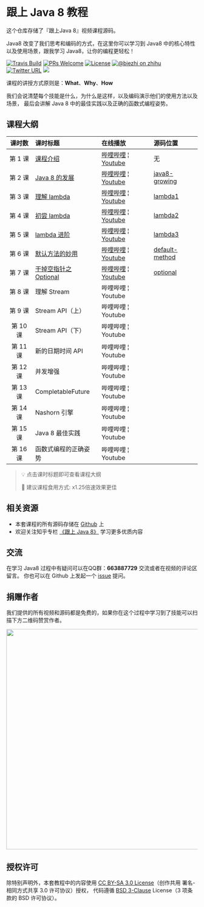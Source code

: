 # 跟上 Java 8 教程

这个仓库存储了『跟上Java 8』视频课程源码。

Java8 改变了我们思考和编码的方式，在这里你可以学习到 Java8 中的核心特性以及使用场景，跟我学习 Java8，让你的编程更轻松！

[![Travis Build](https://travis-ci.org/biezhi/learn-java8.svg?branch=master)](https://travis-ci.org/biezhi/learn-java8) 
[![PRs Welcome](https://img.shields.io/badge/PRs-welcome-brightgreen.svg)](http://makeapullrequest.com) 
[![License](https://img.shields.io/badge/license-BSD--3-blue.svg)](https://github.com/biezhi/learn-java8/blob/master/LICENSE)
[![@biezhi on zhihu](https://img.shields.io/badge/zhihu-%40biezhi-red.svg)](https://www.zhihu.com/people/biezhi)
[![Twitter URL](https://img.shields.io/twitter/url/https/twitter.com/fold_left.svg?style=social&label=Follow%20%40biezhi)](https://twitter.com/biezhii)
[![](https://img.shields.io/github/followers/biezhi.svg?style=social&label=Follow%20Me)](https://github.com/biezhi)

课程的讲授方式原则是：**What**、**Why**、**How**

我们会说清楚每个技能是什么，为什么是这样，以及编码演示他们的使用方法以及场景，
最后会讲解 Java 8 中的最佳实践以及正确的函数式编程姿势。

## 课程大纲

| 课时数 | 课时标题 | 在线播放 | 源码位置 | 
|:-----:|:--------|:-------|:-------|
|第 1 课 | [课程介绍](https://github.com/biezhi/learn-java8) | [哔哩哔哩](https://www.bilibili.com/video/av19287893/index_1.html#page=1) &brvbar; [Youtube](https://youtu.be/A733pQxiEDk) | 无 |
|第 2 课 | [Java 8 的发展](https://github.com/biezhi/learn-java8/blob/master/java8-growing/README.md) | [哔哩哔哩](https://www.bilibili.com/video/av19287893/index_2.html#page=2) &brvbar; [Youtube](https://youtu.be/fHhgm1AZzhs) | [java8-growing](https://github.com/biezhi/learn-java8/tree/master/java8-growing/src/main/java/io/github/biezhi/java8/growing) |
|第 3 课 | [理解 lambda](https://github.com/biezhi/learn-java8/blob/master/java8-lambda/README.md) | [哔哩哔哩](https://www.bilibili.com/video/av19287893/index_3.html#page=3) &brvbar; [Youtube](https://youtu.be/VkdMeFEGDH8) | [lambda1](https://github.com/biezhi/learn-java8/tree/master/java8-lambda/src/main/java/io/github/biezhi/java8/lambda/lesson1) |
|第 4 课 | [初尝 lambda](https://github.com/biezhi/learn-java8/blob/master/java8-lambda/README.md) | [哔哩哔哩](https://www.bilibili.com/video/av19287893/index_4.html#page=4) &brvbar; [Youtube](https://youtu.be/X7Zv5vygjTc) | [lambda2](https://github.com/biezhi/learn-java8/tree/master/java8-lambda/src/main/java/io/github/biezhi/java8/lambda/lesson2) |
|第 5 课 | [lambda 进阶](https://github.com/biezhi/learn-java8/blob/master/java8-lambda/README.md) | [哔哩哔哩](https://www.bilibili.com/video/av19287893/index_5.html#page=5) &brvbar; [Youtube](https://youtu.be/3G83it4IASc) | [lambda3](https://github.com/biezhi/learn-java8/tree/master/java8-lambda/src/main/java/io/github/biezhi/java8/lambda/lesson3) |
|第 6 课 | [默认方法的妙用](https://github.com/biezhi/learn-java8/blob/master/java8-default-methods/README.md) | [哔哩哔哩](https://www.bilibili.com/video/av19287893/index_6.html#page=6) &brvbar; [Youtube](https://youtu.be/sAuEnkWezDM) | [default-method](https://github.com/biezhi/learn-java8/tree/master/java8-default-methods/src/main/java/io/github/biezhi/java8/defaultmethods) |
|第 7 课 | [干掉空指针之 Optional](https://github.com/biezhi/learn-java8/blob/master/java8-optional/README.md) | [哔哩哔哩](https://www.bilibili.com/video/av19287893/index_7.html#page=7) &brvbar; [Youtube](https://youtu.be/br4kqCXPB9A) | [optional](https://github.com/biezhi/learn-java8/tree/master/java8-default-methods/src/main/java/io/github/biezhi/java8/optional) |
|第 8 课 | 理解 Stream | 哔哩哔哩 &brvbar; Youtube | |
|第 9 课 | Stream API（上）| 哔哩哔哩 &brvbar; Youtube | |
|第 10 课 | Stream API（下）| 哔哩哔哩 &brvbar; Youtube | |
|第 11 课 | 新的日期时间 API | 哔哩哔哩 &brvbar; Youtube | |
|第 12 课 | 并发增强 | 哔哩哔哩 &brvbar; Youtube | |
|第 13 课 | CompletableFuture | 哔哩哔哩 &brvbar; Youtube | |
|第 14 课 | Nashorn 引擎 | 哔哩哔哩 &brvbar; Youtube | |
|第 15 课| Java 8 最佳实践 | 哔哩哔哩 &brvbar; Youtube | |
|第 16 课| 函数式编程的正确姿势 | 哔哩哔哩 &brvbar; Youtube | |

> 💡 点击课时标题即可查看课程大纲
> 
> 💊 建议课程食用方式: x1.25倍速效果更佳

## 相关资源

- 本套课程的所有源码存储在 [Github](https://github.com/biezhi/learn-java8) 上
- 欢迎关注知乎专栏 [《跟上 Java 8》](https://zhuanlan.zhihu.com/java8) 学习更多优质内容

## 交流

在学习 Java8 过程中有疑问可以在QQ群：**663887729** 交流或者在视频的评论区留言。
你也可以在 Github 上发起一个 [issue](https://github.com/biezhi/learn-java8/issues/new) 提问。

## 捐赠作者

我们提供的所有视频和源码都是免费的，如果你在这个过程中学习到了技能可以扫描下方二维码赞赏作者。

<img src="https://i.imgur.com/4mr92X1.png" width="580"/>

## 授权许可

除特别声明外，本套教程中的内容使用 [CC BY-SA 3.0 License](https://creativecommons.org/licenses/by-sa/3.0/deed.zh)（创作共用 署名-相同方式共享 3.0 许可协议）授权，
代码遵循 [BSD 3-Clause](https://opensource.org/licenses/BSD-3-Clause) License（3 项条款的 BSD 许可协议）。
